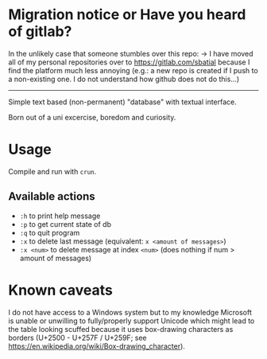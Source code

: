 # Migration notice or Have you heard of gitlab?

In the unlikely case that someone stumbles over this repo: -> I have moved all of my personal repositories over to https://gitlab.com/sbatial because I find the platform much less annoying (e.g.: a new repo is created if I push to a non-existing one. I do not understand how github does not do this...)

---

Simple text based (non-permanent) "database" with textual interface.

Born out of a uni excercise, boredom and curiosity.

# Usage

Compile and run with `crun`.

## Available actions

- `:h` to print help message
- `:p` to get current state of db
- `:q` to quit program
- `:x` to delete last message (equivalent: `x <amount of messages>`)
- `:x <num>` to delete message at index `<num>` (does nothing if num > amount of messages)

# Known caveats

I do not have access to a Windows system but to my knowledge Microsoft is unable or unwilling to fully/properly support Unicode which might lead to the table looking scuffed because it uses box-drawing characters as borders (U+2500 - U+257F / U+259F; see <https://en.wikipedia.org/wiki/Box-drawing_character>).
